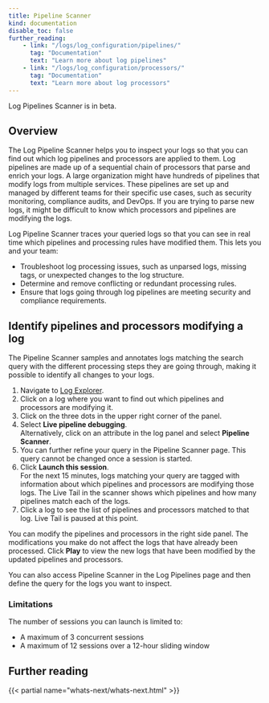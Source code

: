```yaml
---
title: Pipeline Scanner
kind: documentation
disable_toc: false
further_reading:
    - link: "/logs/log_configuration/pipelines/"
      tag: "Documentation"
      text: "Learn more about log pipelines"
    - link: "/logs/log_configuration/processors/"
      tag: "Documentation"
      text: "Learn more about log processors"
---
```


<div class="alert alert-warning">Log Pipelines Scanner is in beta. </div>

## Overview

The Log Pipeline Scanner helps you to inspect your logs so that you can find out which log pipelines and processors are applied to them. Log pipelines are made up of a sequential chain of processors that parse and enrich your logs. A large organization might have hundreds of pipelines that modify logs from multiple services. These pipelines are set up and managed by different teams for their specific use cases, such as security monitoring, compliance audits, and DevOps. If you are trying to parse new logs, it might be difficult to know which processors and pipelines are modifying the logs.

Log Pipeline Scanner traces your queried logs so that you can see in real time which pipelines and processing rules have modified them. This lets you and your team:

- Troubleshoot log processing issues, such as unparsed logs, missing tags, or unexpected changes to the log structure.
- Determine and remove conflicting or redundant processing rules.
- Ensure that logs going through log pipelines are meeting security and compliance requirements.

## Identify pipelines and processors modifying a log

The Pipeline Scanner samples and annotates logs matching the search query with the different processing steps they are going through, making it possible to identify all changes to your logs.

1. Navigate to [Log Explorer][1].
1. Click on a log where you want to find out which pipelines and processors are modifying it.
1. Click on the three dots in the upper right corner of the panel.
1. Select **Live pipeline debugging**.   
    Alternatively, click on an attribute in the log panel and select **Pipeline Scanner**. 
1. You can further refine your query in the Pipeline Scanner page. This query cannot be changed once a session is started.
1. Click **Launch this session**.   
    For the next 15 minutes, logs matching your query are tagged with information about which pipelines and processors are modifying those logs. The Live Tail in the scanner shows which pipelines and how many pipelines match each of the logs.
1. Click a log to see the list of pipelines and processors matched to that log. Live Tail is paused at this point.

You can modify the pipelines and processors in the right side panel. The modifications you make do not affect the logs that have already been processed. Click **Play** to view the new logs that have been modified by the updated pipelines and processors.

You can also access Pipeline Scanner in the Log Pipelines page and then define the query for the logs you want to inspect.

### Limitations

The number of sessions you can launch is limited to:

- A maximum of 3 concurrent sessions
- A maximum of 12 sessions over a 12-hour sliding window

## Further reading

{{< partial name="whats-next/whats-next.html" >}}

[1]: https://app.datadoghq.com/logs